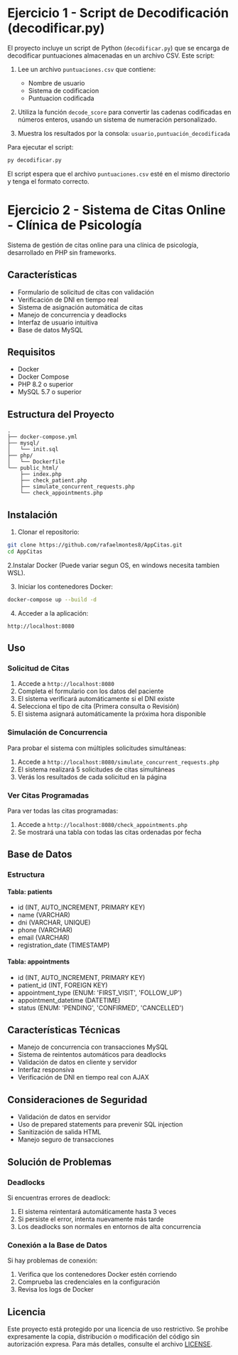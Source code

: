 # Ejercicio 1 - Script de Decodificación (decodificar.py)

El proyecto incluye un script de Python (`decodificar.py`) que se encarga de decodificar puntuaciones almacenadas en un archivo CSV. Este script:

1. Lee un archivo `puntuaciones.csv` que contiene:
   - Nombre de usuario
   - Sistema de codificacion
   - Puntuacion codificada

2. Utiliza la función `decode_score` para convertir las cadenas codificadas en números enteros, usando un sistema de numeración personalizado.

3. Muestra los resultados por la consola: `usuario,puntuación_decodificada`

Para ejecutar el script:
```bash
py decodificar.py
```

El script espera que el archivo `puntuaciones.csv` esté en el mismo directorio y tenga el formato correcto. 

# Ejercicio 2 - Sistema de Citas Online - Clínica de Psicología

Sistema de gestión de citas online para una clínica de psicología, desarrollado en PHP sin frameworks.

## Características

- Formulario de solicitud de citas con validación
- Verificación de DNI en tiempo real
- Sistema de asignación automática de citas
- Manejo de concurrencia y deadlocks
- Interfaz de usuario intuitiva
- Base de datos MySQL

## Requisitos

- Docker
- Docker Compose
- PHP 8.2 o superior
- MySQL 5.7 o superior

## Estructura del Proyecto

```
.
├── docker-compose.yml
├── mysql/
│   └── init.sql
├── php/
│   └── Dockerfile
└── public_html/
    ├── index.php
    ├── check_patient.php
    ├── simulate_concurrent_requests.php
    └── check_appointments.php
```

## Instalación

1. Clonar el repositorio:
```bash
git clone https://github.com/rafaelmontes8/AppCitas.git
cd AppCitas
```

2.Instalar Docker (Puede variar segun OS, en windows necesita tambien WSL).

3. Iniciar los contenedores Docker:
```bash
docker-compose up --build -d
```

4. Acceder a la aplicación:
```
http://localhost:8080
```

## Uso

### Solicitud de Citas
1. Accede a `http://localhost:8080`
2. Completa el formulario con los datos del paciente
3. El sistema verificará automáticamente si el DNI existe
4. Selecciona el tipo de cita (Primera consulta o Revisión)
5. El sistema asignará automáticamente la próxima hora disponible

### Simulación de Concurrencia
Para probar el sistema con múltiples solicitudes simultáneas:
1. Accede a `http://localhost:8080/simulate_concurrent_requests.php`
2. El sistema realizará 5 solicitudes de citas simultáneas
3. Verás los resultados de cada solicitud en la página

### Ver Citas Programadas
Para ver todas las citas programadas:
1. Accede a `http://localhost:8080/check_appointments.php`
2. Se mostrará una tabla con todas las citas ordenadas por fecha

## Base de Datos

### Estructura

#### Tabla: patients
- id (INT, AUTO_INCREMENT, PRIMARY KEY)
- name (VARCHAR)
- dni (VARCHAR, UNIQUE)
- phone (VARCHAR)
- email (VARCHAR)
- registration_date (TIMESTAMP)

#### Tabla: appointments
- id (INT, AUTO_INCREMENT, PRIMARY KEY)
- patient_id (INT, FOREIGN KEY)
- appointment_type (ENUM: 'FIRST_VISIT', 'FOLLOW_UP')
- appointment_datetime (DATETIME)
- status (ENUM: 'PENDING', 'CONFIRMED', 'CANCELLED')

## Características Técnicas

- Manejo de concurrencia con transacciones MySQL
- Sistema de reintentos automáticos para deadlocks
- Validación de datos en cliente y servidor
- Interfaz responsiva
- Verificación de DNI en tiempo real con AJAX

## Consideraciones de Seguridad

- Validación de datos en servidor
- Uso de prepared statements para prevenir SQL injection
- Sanitización de salida HTML
- Manejo seguro de transacciones

## Solución de Problemas

### Deadlocks
Si encuentras errores de deadlock:
1. El sistema reintentará automáticamente hasta 3 veces
2. Si persiste el error, intenta nuevamente más tarde
3. Los deadlocks son normales en entornos de alta concurrencia

### Conexión a la Base de Datos
Si hay problemas de conexión:
1. Verifica que los contenedores Docker estén corriendo
2. Comprueba las credenciales en la configuración
3. Revisa los logs de Docker

## Licencia

Este proyecto está protegido por una licencia de uso restrictivo. Se prohíbe expresamente la copia, distribución o modificación del código sin autorización expresa. Para más detalles, consulte el archivo [LICENSE](LICENSE).